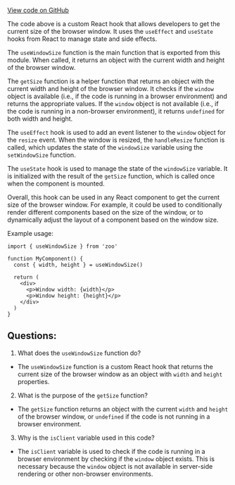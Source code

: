 [View code on GitHub](zoo-labs/zoo/blob/master/core/src/hooks/useWindowSize.ts)

The code above is a custom React hook that allows developers to get the current size of the browser window. It uses the `useEffect` and `useState` hooks from React to manage state and side effects. 

The `useWindowSize` function is the main function that is exported from this module. When called, it returns an object with the current width and height of the browser window. 

The `getSize` function is a helper function that returns an object with the current width and height of the browser window. It checks if the `window` object is available (i.e., if the code is running in a browser environment) and returns the appropriate values. If the `window` object is not available (i.e., if the code is running in a non-browser environment), it returns `undefined` for both width and height. 

The `useEffect` hook is used to add an event listener to the `window` object for the `resize` event. When the window is resized, the `handleResize` function is called, which updates the state of the `windowSize` variable using the `setWindowSize` function. 

The `useState` hook is used to manage the state of the `windowSize` variable. It is initialized with the result of the `getSize` function, which is called once when the component is mounted. 

Overall, this hook can be used in any React component to get the current size of the browser window. For example, it could be used to conditionally render different components based on the size of the window, or to dynamically adjust the layout of a component based on the window size. 

Example usage:

```
import { useWindowSize } from 'zoo'

function MyComponent() {
  const { width, height } = useWindowSize()

  return (
    <div>
      <p>Window width: {width}</p>
      <p>Window height: {height}</p>
    </div>
  )
}
```
## Questions: 
 1. What does the `useWindowSize` function do?
- The `useWindowSize` function is a custom React hook that returns the current size of the browser window as an object with `width` and `height` properties.

2. What is the purpose of the `getSize` function?
- The `getSize` function returns an object with the current `width` and `height` of the browser window, or `undefined` if the code is not running in a browser environment.

3. Why is the `isClient` variable used in this code?
- The `isClient` variable is used to check if the code is running in a browser environment by checking if the `window` object exists. This is necessary because the `window` object is not available in server-side rendering or other non-browser environments.